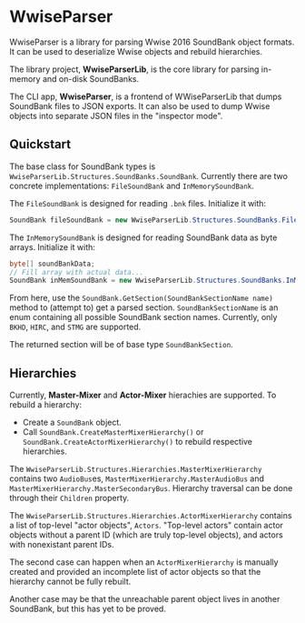 # WwiseParser

WwiseParser is a library for parsing Wwise 2016 SoundBank object formats. It can be used to deserialize Wwise objects and rebuild hierarchies.

The library project, **WwiseParserLib**, is the core library for parsing in-memory and on-disk SoundBanks.

The CLI app, **WwiseParser**, is a frontend of WWiseParserLib that dumps SoundBank files to JSON exports.
It can also be used to dump Wwise objects into separate JSON files in the "inspector mode".

## Quickstart

The base class for SoundBank types is `WwiseParserLib.Structures.SoundBanks.SoundBank`.
Currently there are two concrete implementations: `FileSoundBank` and `InMemorySoundBank`.

The `FileSoundBank` is designed for reading `.bnk` files. Initialize it with:

```cs
SoundBank fileSoundBank = new WwiseParserLib.Structures.SoundBanks.FileSoundBank("C:\\Path\\To\\Bank.bnk");
```

The `InMemorySoundBank` is designed for reading SoundBank data as byte arrays. Initialize it with:

```cs
byte[] soundBankData;
// Fill array with actual data...
SoundBank inMemSoundBank = new WwiseParserLib.Structures.SoundBanks.InMemorySoundBank(soundBankData);
```

From here, use the `SoundBank.GetSection(SoundBankSectionName name)` method to (attempt to) get a parsed section.
`SoundBankSectionName` is an enum containing all possible SoundBank section names.
Currently, only `BKHD`, `HIRC`, and `STMG` are supported.

The returned section will be of base type `SoundBankSection`.

## Hierarchies

Currently, **Master-Mixer** and **Actor-Mixer** hierachies are supported. To rebuild a hierarchy:

- Create a `SoundBank` object.
- Call `SoundBank.CreateMasterMixerHierarchy()` or `SoundBank.CreateActorMixerHierarchy()` to
  rebuild respective hierarchies.

The `WwiseParserLib.Structures.Hierarchies.MasterMixerHierarchy` contains two `AudioBus`es,
`MasterMixerHierarchy.MasterAudioBus` and `MasterMixerHierarchy.MasterSecondaryBus`.
Hierarchy traversal can be done through their `Children` property.

The `WwiseParserLib.Structures.Hierarchies.ActorMixerHierarchy` contains a list of top-level
"actor objects", `Actors`. "Top-level actors" contain actor objects without a parent ID
(which are truly top-level objects), and actors with nonexistant parent IDs.

The second case can happen when an `ActorMixerHierarchy` is manually created and provided an incomplete
list of actor objects so that the hierarchy cannot be fully rebuilt.

Another case may be that the unreachable parent object lives in another SoundBank,
but this has yet to be proved.

